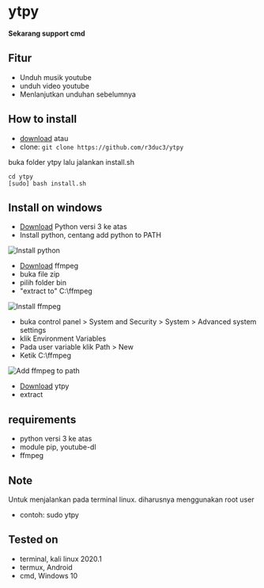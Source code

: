 # ytpy

**Sekarang support cmd**

## Fitur
* Unduh musik youtube
* unduh video youtube
* Menlanjutkan unduhan sebelumnya

## How to install
- [download](https://github.com/r3duc3/ytpy/archive/master.zip)
atau 
- clone: 
`git clone https://github.com/r3duc3/ytpy`

buka folder ytpy lalu jalankan install.sh
```
cd ytpy
[sudo] bash install.sh
```

## Install on windows
- [Download](https://www.python.org/downloads/) Python versi 3 ke atas
- Install python, centang add python to PATH

![Install python](https://i.ibb.co/JyHvhBN/IMG-20200320-145220.jpg)
- [Download](https://ffmpeg.zeranoe.com/builds/win64/static/ffmpeg-4.2.2-win64-static.zip) ffmpeg
- buka file zip
- pilih folder bin
- "extract to" C:\ffmpeg

![Install ffmpeg](https://i.ibb.co/9YVdQk4/IMG-20200320-145008.jpg)
- buka control panel > System and Security > System > Advanced system settings
- klik Environment Variables
- Pada user variable klik Path > New
- Ketik C:\ffmpeg

![Add ffmpeg to path](https://i.ibb.co/qdppMGV/Screenshot-33.png)
- [Download](https://github.com/r3duc3/ytpy/archive/master.zip) ytpy
- extract

## requirements
- python versi 3 ke atas
- module pip, youtube-dl
- ffmpeg

## Note
Untuk menjalankan pada terminal linux. diharusnya menggunakan root user
  * contoh: sudo ytpy

## Tested on
- terminal, kali linux 2020.1
- termux, Android
- cmd, Windows 10
